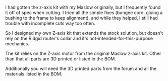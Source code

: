 I had gotten the z-axis kit with my Maslow originally, but I frequently found it off of spec when cutting. I tried all the simple fixes (bungee cord, gluing a bushing to the frame to keep alignment), and while they helped, I still had trouble with incomplete cuts way too often.

So I designed my own Z-axis kit that extends the stock solution, but doesn't rely on the Ridgid router's collar and it's not-intended-for-this-purpose mechanics.

The kit relies on the Z-axis motor from the original Maslow z-axis kit. Other than that all parts are 3D printed or listed in the BOM.
 
Additionally you will need the 3D printed parts from the forum and all the materials listed in the BOM.
